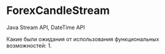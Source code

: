 # ForexCandleStream
Java Stream API, DateTime API

Какие были ожидания от использования функциональных возможностей:
1. 
